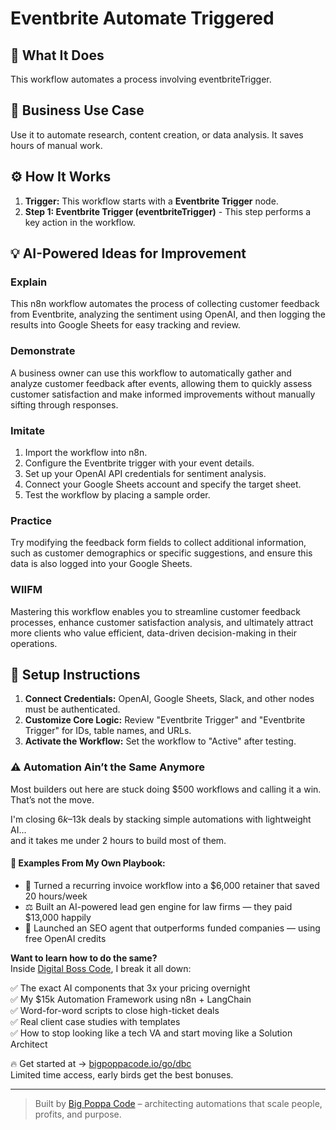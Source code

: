 # Eventbrite Automate Triggered

## 🚀 What It Does
This workflow automates a process involving eventbriteTrigger.

## 💼 Business Use Case
Use it to automate research, content creation, or data analysis. It saves hours of manual work.

## ⚙️ How It Works
1.  **Trigger:** This workflow starts with a **Eventbrite Trigger** node.
2. **Step 1: Eventbrite Trigger (eventbriteTrigger)** - This step performs a key action in the workflow.

## 💡 AI-Powered Ideas for Improvement
### Explain
This n8n workflow automates the process of collecting customer feedback from Eventbrite, analyzing the sentiment using OpenAI, and then logging the results into Google Sheets for easy tracking and review.

### Demonstrate
A business owner can use this workflow to automatically gather and analyze customer feedback after events, allowing them to quickly assess customer satisfaction and make informed improvements without manually sifting through responses.

### Imitate
1. Import the workflow into n8n.
2. Configure the Eventbrite trigger with your event details.
3. Set up your OpenAI API credentials for sentiment analysis.
4. Connect your Google Sheets account and specify the target sheet.
5. Test the workflow by placing a sample order.

### Practice
Try modifying the feedback form fields to collect additional information, such as customer demographics or specific suggestions, and ensure this data is also logged into your Google Sheets.

### WIIFM
Mastering this workflow enables you to streamline customer feedback processes, enhance customer satisfaction analysis, and ultimately attract more clients who value efficient, data-driven decision-making in their operations.

## 🔧 Setup Instructions
1. **Connect Credentials:** OpenAI, Google Sheets, Slack, and other nodes must be authenticated.
2. **Customize Core Logic:** Review "Eventbrite Trigger" and "Eventbrite Trigger" for IDs, table names, and URLs.
3. **Activate the Workflow:** Set the workflow to "Active" after testing.

### ⚠️ Automation Ain’t the Same Anymore

Most builders out here are stuck doing $500 workflows and calling it a win.  
That’s not the move.  

I'm closing $6k–$13k deals by stacking simple automations with lightweight AI...  
and it takes me under 2 hours to build most of them.

#### 🧠 Examples From My Own Playbook:
- 🔁 Turned a recurring invoice workflow into a $6,000 retainer that saved 20 hours/week  
- ⚖️ Built an AI-powered lead gen engine for law firms — they paid $13,000 happily  
- 🚀 Launched an SEO agent that outperforms funded companies — using free OpenAI credits  

**Want to learn how to do the same?**  
Inside [Digital Boss Code](https://bigpoppacode.io/go/dbc), I break it all down:

✅ The exact AI components that 3x your pricing overnight  
✅ My $15k Automation Framework using n8n + LangChain  
✅ Word-for-word scripts to close high-ticket deals  
✅ Real client case studies with templates  
✅ How to stop looking like a tech VA and start moving like a Solution Architect  

🔥 Get started at → [bigpoppacode.io/go/dbc](https://bigpoppacode.io/go/dbc)  
Limited time access, early birds get the best bonuses.

---
> Built by [Big Poppa Code](https://bigpoppacode.io) – architecting automations that scale people, profits, and purpose.
